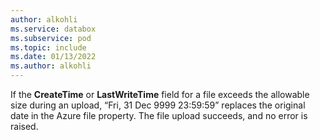 ```yaml
---
author: alkohli
ms.service: databox  
ms.subservice: pod
ms.topic: include
ms.date: 01/13/2022
ms.author: alkohli
---
```


If the **CreateTime** or **LastWriteTime** field for a file exceeds the allowable size during an upload, “Fri, 31 Dec 9999 23:59:59” replaces the original date in the Azure file property. The file upload succeeds, and no error is raised.
